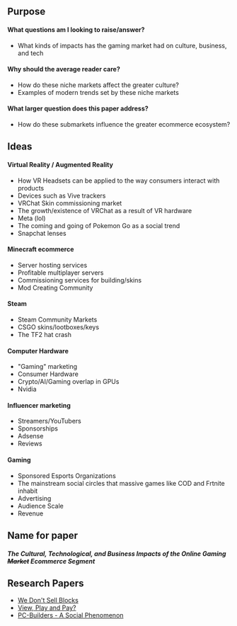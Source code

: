 ## Purpose
#### What questions am I looking to raise/answer?
- What kinds of impacts has the gaming market had on culture, business, and tech
#### Why should the average reader care?
- How do these niche markets affect the greater culture?
- Examples of modern trends set by these niche markets
#### What larger question does this paper address?
- How do these submarkets influence the greater ecommerce ecosystem?
## Ideas
#### Virtual Reality / Augmented Reality
- How VR Headsets can be applied to the way consumers interact with products
- Devices such as Vive trackers
- VRChat Skin commissioning market
- The growth/existence of VRChat as a result of VR hardware
- Meta (lol)
- The coming and going of Pokemon Go as a social trend
- Snapchat lenses
#### Minecraft ecommerce
- Server hosting services
- Profitable multiplayer servers
- Commissioning services for building/skins
- Mod Creating Community
#### Steam
- Steam Community Markets
- CSGO skins/lootboxes/keys
- The TF2 hat crash
#### Computer Hardware
- "Gaming" marketing
- Consumer Hardware
- Crypto/AI/Gaming overlap in GPUs
- Nvidia
#### Influencer marketing
- Streamers/YouTubers
- Sponsorships
- Adsense
- Reviews
#### Gaming
- Sponsored Esports Organizations
- The mainstream social circles that massive games like COD and Frtnite inhabit
- Advertising
- Audience Scale
- Revenue

## Name for paper
##### The Cultural, Technological, and Business Impacts of the Online Gaming ~~Market~~ Ecommerce Segment

## Research Papers
- [We Don't Sell Blocks](https://www.academia.edu/102217560/We_Dont_Sell_Blocks_Exploring_Minecrafts_Commissioning_Market?uc-sb-sw=12054336)
- [View, Play and Pay?](https://www.researchgate.net/publication/338571390_View_Play_and_Pay_-_The_Relationship_between_Consumption_of_Gaming_Video_Content_and_Video_Game_Playing_and_Buying)
- [PC-Builders - A Social Phenomenon](https://www.academia.edu/83256812/PC_builders_a_social_phenomenon_of_technologically_oriented_subculture_during_COVID_19_pandemic_in_XXI_c)